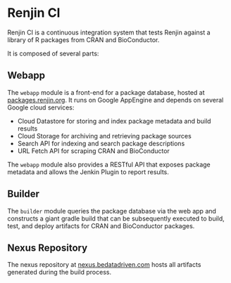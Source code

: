 
# Renjin CI 

Renjin CI is a continuous integration system that tests Renjin against a library of R packages from CRAN and
BioConductor.

It is composed of several parts:

## Webapp

The `webapp` module is a front-end for a package database, hosted at [packages.renjin.org](http://packages.renjin.org).
It runs on Google AppEngine and depends on several Google cloud services:

  * Cloud Datastore for storing and index package metadata and build results
  * Cloud Storage for archiving and retrieving package sources
  * Search API for indexing and search package descriptions
  * URL Fetch API for scraping CRAN and BioConductor
  
The `webapp` module also provides a RESTful API that exposes package metadata and allows the Jenkin Plugin to 
report results.
  
## Builder

The `builder` module queries the package database via the web app and constructs
a giant gradle build that can be subsequently executed to build, test,
and deploy artifacts for CRAN and BioConductor packages.


## Nexus Repository

The nexus repository at [nexus.bedatadriven.com](https://nexus.bedatadriven.com)
hosts all artifacts generated during the build process.